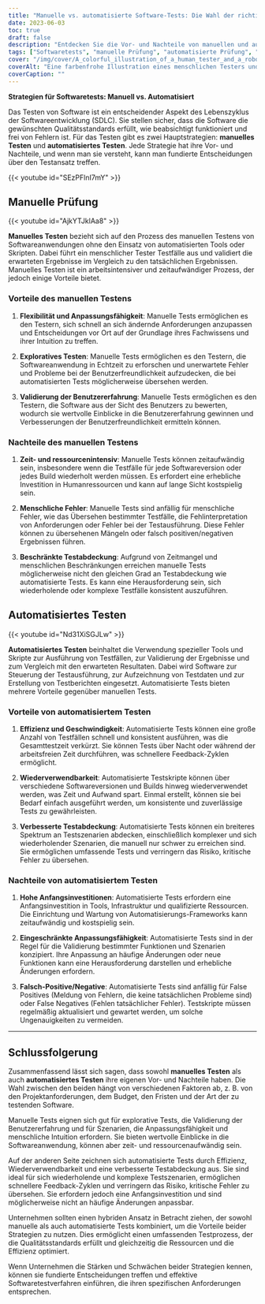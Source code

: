 ```yaml
---
title: "Manuelle vs. automatisierte Software-Tests: Die Wahl der richtigen Strategie"
date: 2023-06-03
toc: true
draft: false
description: "Entdecken Sie die Vor- und Nachteile von manuellen und automatisierten Softwaretests, um eine fundierte Entscheidung für Ihr Unternehmen zu treffen."
tags: ["Softwaretests", "manuelle Prüfung", "automatisierte Prüfung", "Teststrategien", "Software-Entwicklung", "qualitätssicherung", "Testfälle", "Testabdeckung", "exploratives Testen", "Benutzererfahrung", "efficiency", "Wiederverwendbarkeit", "Anpassungsfähigkeit", "menschliches Versagen", "Falschmeldungen", "falsche Negative", "Testautomatisierung", "Hybridtests", "Ressourcenoptimierung", "Software-Testverfahren", "Auswahl der richtigen Softwareteststrategie", "Vorteile der manuellen Prüfung", "Nachteile der automatisierten Prüfung", "Kombination von manuellen und automatisierten Tests", "Optimierung des Softwaretestprozesses"]
cover: "/img/cover/A_colorful_illustration_of_a_human_tester_and_a_robot_tester.png"
coverAlt: "Eine farbenfrohe Illustration eines menschlichen Testers und eines Robotertesters, die zusammenarbeiten, um Softwareanwendungen zu testen."
coverCaption: ""
---
```


**Strategien für Softwaretests: Manuell vs. Automatisiert**

Das Testen von Software ist ein entscheidender Aspekt des Lebenszyklus der Softwareentwicklung (SDLC). Sie stellen sicher, dass die Software die gewünschten Qualitätsstandards erfüllt, wie beabsichtigt funktioniert und frei von Fehlern ist. Für das Testen gibt es zwei Hauptstrategien: **manuelles Testen** und **automatisiertes Testen**. Jede Strategie hat ihre Vor- und Nachteile, und wenn man sie versteht, kann man fundierte Entscheidungen über den Testansatz treffen.

{{< youtube id="SEzPFlnI7mY" >}}

## Manuelle Prüfung

{{< youtube id="AjkYTJklAa8" >}}

**Manuelles Testen** bezieht sich auf den Prozess des manuellen Testens von Softwareanwendungen ohne den Einsatz von automatisierten Tools oder Skripten. Dabei führt ein menschlicher Tester Testfälle aus und validiert die erwarteten Ergebnisse im Vergleich zu den tatsächlichen Ergebnissen. Manuelles Testen ist ein arbeitsintensiver und zeitaufwändiger Prozess, der jedoch einige Vorteile bietet.

### Vorteile des manuellen Testens

1. **Flexibilität und Anpassungsfähigkeit**: Manuelle Tests ermöglichen es den Testern, sich schnell an sich ändernde Anforderungen anzupassen und Entscheidungen vor Ort auf der Grundlage ihres Fachwissens und ihrer Intuition zu treffen.

2. **Exploratives Testen**: Manuelle Tests ermöglichen es den Testern, die Softwareanwendung in Echtzeit zu erforschen und unerwartete Fehler und Probleme bei der Benutzerfreundlichkeit aufzudecken, die bei automatisierten Tests möglicherweise übersehen werden.

3. **Validierung der Benutzererfahrung**: Manuelle Tests ermöglichen es den Testern, die Software aus der Sicht des Benutzers zu bewerten, wodurch sie wertvolle Einblicke in die Benutzererfahrung gewinnen und Verbesserungen der Benutzerfreundlichkeit ermitteln können.

### Nachteile des manuellen Testens

1. **Zeit- und ressourcenintensiv**: Manuelle Tests können zeitaufwändig sein, insbesondere wenn die Testfälle für jede Softwareversion oder jedes Build wiederholt werden müssen. Es erfordert eine erhebliche Investition in Humanressourcen und kann auf lange Sicht kostspielig sein.

2. **Menschliche Fehler**: Manuelle Tests sind anfällig für menschliche Fehler, wie das Übersehen bestimmter Testfälle, die Fehlinterpretation von Anforderungen oder Fehler bei der Testausführung. Diese Fehler können zu übersehenen Mängeln oder falsch positiven/negativen Ergebnissen führen.

3. **Beschränkte Testabdeckung**: Aufgrund von Zeitmangel und menschlichen Beschränkungen erreichen manuelle Tests möglicherweise nicht den gleichen Grad an Testabdeckung wie automatisierte Tests. Es kann eine Herausforderung sein, sich wiederholende oder komplexe Testfälle konsistent auszuführen.

## Automatisiertes Testen

{{< youtube id="Nd31XiSGJLw" >}}

**Automatisiertes Testen** beinhaltet die Verwendung spezieller Tools und Skripte zur Ausführung von Testfällen, zur Validierung der Ergebnisse und zum Vergleich mit den erwarteten Resultaten. Dabei wird Software zur Steuerung der Testausführung, zur Aufzeichnung von Testdaten und zur Erstellung von Testberichten eingesetzt. Automatisierte Tests bieten mehrere Vorteile gegenüber manuellen Tests.

### Vorteile von automatisiertem Testen

1. **Effizienz und Geschwindigkeit**: Automatisierte Tests können eine große Anzahl von Testfällen schnell und konsistent ausführen, was die Gesamttestzeit verkürzt. Sie können Tests über Nacht oder während der arbeitsfreien Zeit durchführen, was schnellere Feedback-Zyklen ermöglicht.

2. **Wiederverwendbarkeit**: Automatisierte Testskripte können über verschiedene Softwareversionen und Builds hinweg wiederverwendet werden, was Zeit und Aufwand spart. Einmal erstellt, können sie bei Bedarf einfach ausgeführt werden, um konsistente und zuverlässige Tests zu gewährleisten.

3. **Verbesserte Testabdeckung**: Automatisierte Tests können ein breiteres Spektrum an Testszenarien abdecken, einschließlich komplexer und sich wiederholender Szenarien, die manuell nur schwer zu erreichen sind. Sie ermöglichen umfassende Tests und verringern das Risiko, kritische Fehler zu übersehen.

### Nachteile von automatisiertem Testen

1. **Hohe Anfangsinvestitionen**: Automatisierte Tests erfordern eine Anfangsinvestition in Tools, Infrastruktur und qualifizierte Ressourcen. Die Einrichtung und Wartung von Automatisierungs-Frameworks kann zeitaufwändig und kostspielig sein.

2. **Eingeschränkte Anpassungsfähigkeit**: Automatisierte Tests sind in der Regel für die Validierung bestimmter Funktionen und Szenarien konzipiert. Ihre Anpassung an häufige Änderungen oder neue Funktionen kann eine Herausforderung darstellen und erhebliche Änderungen erfordern.

3. **Falsch-Positive/Negative**: Automatisierte Tests sind anfällig für False Positives (Meldung von Fehlern, die keine tatsächlichen Probleme sind) oder False Negatives (Fehlen tatsächlicher Fehler). Testskripte müssen regelmäßig aktualisiert und gewartet werden, um solche Ungenauigkeiten zu vermeiden.

______

## Schlussfolgerung

Zusammenfassend lässt sich sagen, dass sowohl **manuelles Testen** als auch **automatisiertes Testen** ihre eigenen Vor- und Nachteile haben. Die Wahl zwischen den beiden hängt von verschiedenen Faktoren ab, z. B. von den Projektanforderungen, dem Budget, den Fristen und der Art der zu testenden Software.

Manuelle Tests eignen sich gut für explorative Tests, die Validierung der Benutzererfahrung und für Szenarien, die Anpassungsfähigkeit und menschliche Intuition erfordern. Sie bieten wertvolle Einblicke in die Softwareanwendung, können aber zeit- und ressourcenaufwändig sein.

Auf der anderen Seite zeichnen sich automatisierte Tests durch Effizienz, Wiederverwendbarkeit und eine verbesserte Testabdeckung aus. Sie sind ideal für sich wiederholende und komplexe Testszenarien, ermöglichen schnellere Feedback-Zyklen und verringern das Risiko, kritische Fehler zu übersehen. Sie erfordern jedoch eine Anfangsinvestition und sind möglicherweise nicht an häufige Änderungen anpassbar.

Unternehmen sollten einen hybriden Ansatz in Betracht ziehen, der sowohl manuelle als auch automatisierte Tests kombiniert, um die Vorteile beider Strategien zu nutzen. Dies ermöglicht einen umfassenden Testprozess, der die Qualitätsstandards erfüllt und gleichzeitig die Ressourcen und die Effizienz optimiert.

Wenn Unternehmen die Stärken und Schwächen beider Strategien kennen, können sie fundierte Entscheidungen treffen und effektive Softwaretestverfahren einführen, die ihren spezifischen Anforderungen entsprechen.